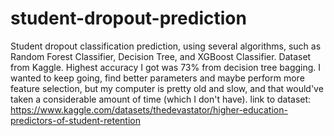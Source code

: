 # student-dropout-prediction
Student dropout classification prediction, using several algorithms, such as Random Forest Classifier, Decision Tree, and XGBoost Classifier. Dataset from Kaggle.
Highest accuracy I got was 73% from decision tree bagging. I wanted to keep going, find better parameters and maybe perform more feature selection, but my computer is pretty old and slow, and that would've taken a considerable amount of time (which I don't have).
link to dataset: https://www.kaggle.com/datasets/thedevastator/higher-education-predictors-of-student-retention
